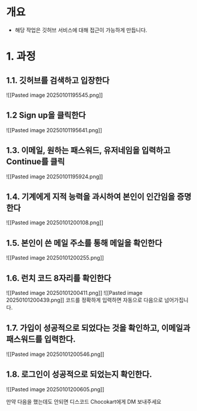 # 개요
- 해당 작업은 깃허브 서비스에 대해 접근이 가능하게 만듭니다.
# 1. 과정

## 1.1. 깃허브를 검색하고 입장한다
![[Pasted image 20250101195545.png]]
## 1.2 Sign up을 클릭한다
![[Pasted image 20250101195641.png]]
## 1.3. 이메일, 원하는 패스워드, 유저네임을 입력하고 Continue를 클릭
![[Pasted image 20250101195924.png]]
## 1.4. 기계에게 지적 능력을 과시하여 본인이 인간임을 증명한다
![[Pasted image 20250101200108.png]]
## 1.5. 본인이 쓴 메일 주소를 통해 메일을 확인한다
![[Pasted image 20250101200255.png]]
## 1.6. 런치 코드 8자리를 확인한다
![[Pasted image 20250101200411.png]]
![[Pasted image 20250101200439.png]]
코드를 정확하게 입력하면 자동으로 다음으로 넘어가집니다.
## 1.7. 가입이 성공적으로 되었다는 것을 확인하고, 이메일과 패스워드를 입력한다.
![[Pasted image 20250101200546.png]]
## 1.8. 로그인이 성공적으로 되었는지 확인한다.
![[Pasted image 20250101200605.png]]

만약 다음을 했는데도 안되면 디스코드 Chocokart에게 DM 보내주세요














